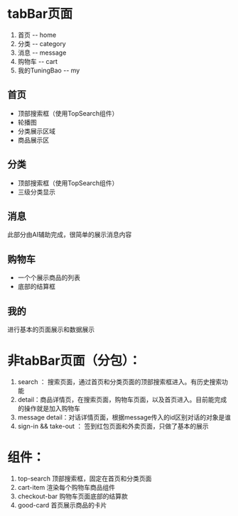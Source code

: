 # tabBar页面

1. 首页 -- home
2. 分类 -- category
3. 消息 -- message
4. 购物车 -- cart
5. 我的TuningBao -- my



## 首页

- 顶部搜索框（使用TopSearch组件）
- 轮播图
- 分类展示区域
- 商品展示区



## 分类

- 顶部搜索框（使用TopSearch组件）
- 三级分类显示


## 消息

此部分由AI辅助完成，很简单的展示消息内容

## 购物车

 - 一个个展示商品的列表
 - 底部的结算框

## 我的

进行基本的页面展示和数据展示

# 非tabBar页面（分包）：

1. search ： 搜索页面，通过首页和分类页面的顶部搜索框进入。有历史搜索功能
1. detail：商品详情页，在搜索页面，购物车页面，以及首页进入。目前能完成的操作就是加入购物车
1. message detail：对话详情页面，根据message传入的id区别对话的对象是谁
1. sign-in && take-out ： 签到红包页面和外卖页面，只做了基本的展示





# 组件：

1. top-search 顶部搜索框，固定在首页和分类页面
1. cart-item 渲染每个购物车商品组件
1. checkout-bar 购物车页面底部的结算款
1. good-card 首页展示商品的卡片



